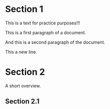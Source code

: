 # Section 1

This is a text for practice purposes!!!

This is a first paragraph of a document.

And this is a second paragraph of the document.

This a new line.

# Section 2

A short overview.

## Section 2.1
